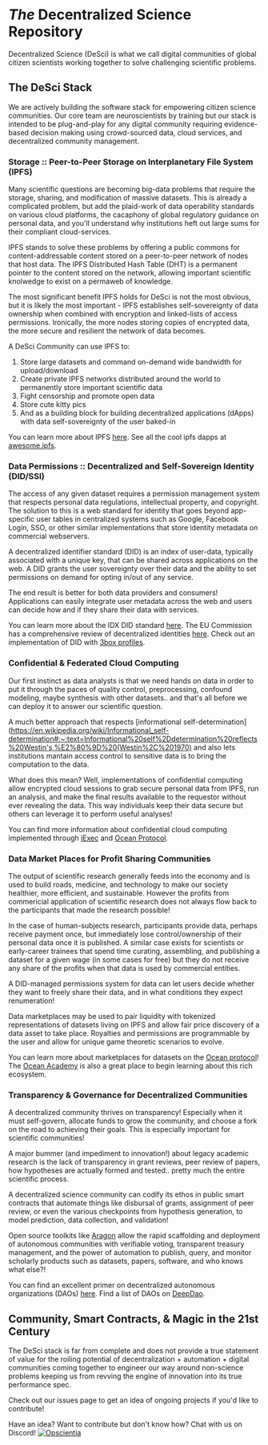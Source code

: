 # *The* Decentralized Science Repository
Decentralized Science (DeSci) is what we call digital communities of global citizen scientists working together to solve challenging scientific problems.

## The DeSci Stack
We are actively building the software stack for empowering citizen science communities. Our core team are neuroscientists by training but our stack is intended to be plug-and-play for any digital community requiring evidence-based decision making using crowd-sourced data, cloud services, and decentralized community management.

### Storage :: Peer-to-Peer Storage on Interplanetary File System (IPFS)
Many scientific questions are becoming big-data problems that require the storage, sharing, and modification of massive datasets. This is already a complicated problem, but add the plaid-work of data operability standards on various cloud platforms, the cacaphony of global regulatory guidance on personal data, and you'll understand why institutions heft out large sums for their compliant cloud-services.

IPFS stands to solve these problems by offering a public commons for content-addressable content stored on a peer-to-peer network of nodes that host data. The IPFS Distributed Hash Table (DHT) is a permanent pointer to the content stored on the network, allowing important scientific knolwedge to exist on a permaweb of knowledge. 

The most significant benefit IPFS holds for DeSci is not the most obvious, but it is likely the most important - IPFS establishes self-sovereignty of data ownership when combined with encryption and linked-lists of access permissions. Ironically, the more nodes storing copies of encrypted data, the more secure and resilient the network of data becomes. 

A DeSci Community can use IPFS to:

1. Store large datasets and command on-demand wide bandwidth for upload/download
2. Create private IPFS networks distributed around the world to permanently store important scientific data
3. Fight censorship and promote open data
4. Store cute kitty pics
5. And as a building block for building decentralized applications (dApps) with data self-sovereignty of the user baked-in

You can learn more about IPFS [here](https://docs.ipfs.io/).
See all the cool ipfs dapps at [awesome.ipfs](https://awesome.ipfs.io/tools/).

### Data Permissions :: Decentralized and Self-Sovereign Identity (DID/SSI)
The access of any given dataset requires a permission management system that respects personal data regulations, intellectual property, and copyright. The solution to this is a web standard for identity that goes beyond app-specific user tables in centralized systems such as Google, Facebook Login, SSO, or other similar implementations that store identity metadata on commercial webservers. 

A decentralized identifier standard (DID) is an index of user-data, typically associated with a unique key, that can be shared across applications on the web. A DID grants the user sovereignty over their data and the ability to set permissions on demand for opting in/out of any service. 

The end result is better for both data providers and consumers! Applications can easily integrate user metadata across the web and users can decide how and if they share their data with services.

You can learn more about the IDX DID standard [here](https://developers.idx.xyz/learn/welcome/). 
The EU Commission has a comprehensive review of decentralized identities [here](https://www.eublockchainforum.eu/sites/default/files/report_identity_v0.9.4.pdf).
Check out an implementation of DID with [3box profiles](https://3box.io/). 

### Confidential & Federated Cloud Computing
Our first instinct as data analysts is that we need hands on data in order to put it through the paces of quality control, preprocessing, confound modeling, maybe synthesis with other datasets.. and that's all before we can deploy it to answer our scientific question.

A much better approach that respects [informational self-determination](https://en.wikipedia.org/wiki/Informational_self-determination#:~:text=Informational%20self%2Ddetermination%20reflects%20Westin's,%E2%80%9D%20(Westin%2C%201970) and also lets institutions mantain access control to sensitive data is to bring the computation to the data. 

What does this mean? Well, implementations of confidential computing allow encrypted cloud sessions to grab secure personal data from IPFS, run an analysis, and make the final results available to the requestor without ever revealing the data. This way individuals keep their data secure but others can leverage it to perform useful analyses!

You can find more information about confidential cloud computing implemented through [iExec](https://medium.com/iex-ec/how-to-build-a-data-privacy-preserving-app-in-under-1-hour-fb323e7458b) and [Ocean Protocol](https://docs.oceanprotocol.com/concepts/compute-to-data/).

### Data Market Places for Profit Sharing Communities
The output of scientific research generally feeds into the economy and is used to build roads, medicine, and technology to make our society healthier, more efficient, and sustainable. However the profits from commericial application of scientific research does not always flow back to the participants that made the research possible!

In the case of human-subjects research, participants provide data, perhaps receive payment once, but immediately lose control/ownership of their personal data once it is published. A similar case exists for scientists or early-career trainees that spend time curating, assembling, and publishing a dataset for a given wage (in some cases for free) but they do not receive any share of the profits when that data is used by commercial entities.

A DID-managed permissions system for data can let users decide whether they want to freely share their data, and in what conditions they expect renumeration! 

Data marketplaces may be used to pair liquidity with tokenized representations of datasets living on IPFS and allow fair price discovery of a data asset to take place. Royalties and permissions are programmable by the user and allow for unique game theoretic scenarios to evolve.

You can learn more about marketplaces for datasets on the [Ocean protocol](https://oceanprotocol.com/technology/data-tokens)! 
The [Ocean Academy](https://oceanacademy.io/) is also a great place to begin learning about this rich ecosystem.

### Transparency & Governance for Decentralized Communities 
A decentralized community thrives on transparency! Especially when it must self-govern, allocate funds to grow the community, and choose a fork on the road to achieving their goals. This is especially important for scientific communities!

A major bummer (and impediment to innovation!) about legacy academic research is the lack of transparency in grant reviews, peer review of papers, how hypotheses are actually formed and tested.. pretty much the entire scientific process.

A decentralized science community can codify its ethos in public smart contracts that automate things like disbursal of grants, assignment of peer review, or even the various checkpoints from hypothesis generation, to model prediction, data collection, and validation! 

Open source toolkits like [Aragon](https://aragon.org/learn) allow the rapid scaffolding and deployment of autonomous communities with verifiable voting, transparent treasury management, and the power of automation to publish, query, and monitor scholarly products such as datasets, papers, software, and who knows what else?!

You can find an excellent primer on decentralized autonomous organizations (DAOs) [here](https://linda.mirror.xyz/Vh8K4leCGEO06_qSGx-vS5lvgUqhqkCz9ut81WwCP2o).
Find a list of DAOs on [DeepDao](https://deepdao.io/#/deepdao/dashboard).

## Community, Smart Contracts, & Magic in the 21st Century
The DeSci stack is far from complete and does not provide a true statement of value for the roiling potential of decentralization + automation + digital communities coming together to engineer our way around non-science problems keeping us from revving the engine of innovation into its true performance spec.

Check out our issues page to get an idea of ongoing projects if you'd like to contribute! 

Have an idea? Want to contribute but don't know how? Chat with us on Discord!
[![Opscientia](https://img.shields.io/discord/819266495972507699.svg?label=Discord&logo=Discord&colorB=7289da&style=for-the-badge)](https://discord.gg/S3uDbdFKA9)


